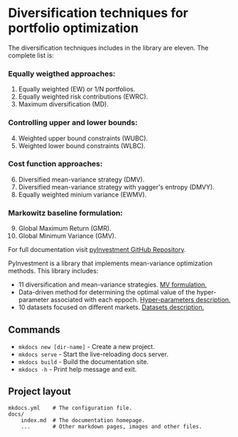 # Diversification techniques for portfolio optimization

The diversification techniques includes in the library are eleven. The complete list is:

### Equally weigthed approaches:
1. Equally weighted (EW) or 1/N portfolios.
2. Equally weighted risk contributions (EWRC).
3. Maximum diversification (MD).

### Controlling upper and lower bounds:
4. Weighted upper bound constraints (WUBC).
5. Weighted lower bound constraints (WLBC).

### Cost function approaches:
6. Diversified mean-variance strategy (DMV).
7. Diversified mean-variance strategy with yagger's entropy (DMVY).
8. Equally weighted minium variance (EWMV).

### Markowitz baseline formulation:
9. Global Maximum Return (GMR).
10. Global Minimum Variance (GMV).


For full documentation visit [pyInvestment GitHub Repository](https://github.com/faprieto96/pyInvestment).

PyInvestment is a library that implements mean-variance optimization methods. This library includes:

- 11 diversification and mean-variance strategies. [MV formulation.](https://github.com/faprieto96/pyInvestment)
- Data-driven method for determining the optimal value of the hyper-parameter associated with each eppoch. [Hyper-parameters description.](https://github.com/faprieto96/pyInvestment)
- 10 datasets focused on different markets. [Datasets description.](https://github.com/faprieto96/pyInvestment)



## Commands

* `mkdocs new [dir-name]` - Create a new project.
* `mkdocs serve` - Start the live-reloading docs server.
* `mkdocs build` - Build the documentation site.
* `mkdocs -h` - Print help message and exit.

## Project layout

    mkdocs.yml    # The configuration file.
    docs/
        index.md  # The documentation homepage.
        ...       # Other markdown pages, images and other files.
